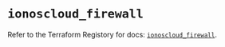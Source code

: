 # `ionoscloud_firewall`

Refer to the Terraform Registory for docs: [`ionoscloud_firewall`](https://www.terraform.io/docs/providers/ionoscloud/r/firewall).
